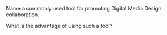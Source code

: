 Name a commonly used tool for promoting Digital Media Design collaboration.

What is the advantage of using such a tool?